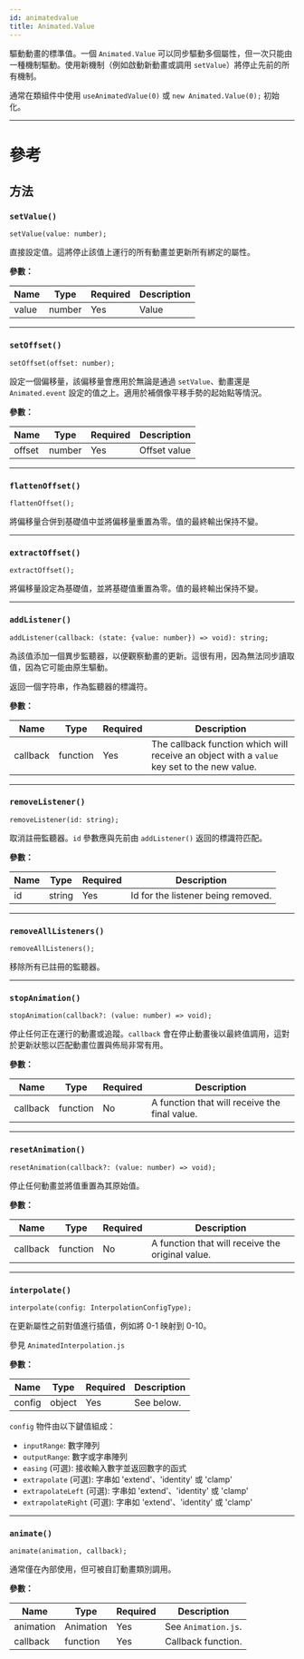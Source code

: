 ```yaml
---
id: animatedvalue
title: Animated.Value
---
```


驅動動畫的標準值。一個 `Animated.Value` 可以同步驅動多個屬性，但一次只能由一種機制驅動。使用新機制（例如啟動新動畫或調用 `setValue`）將停止先前的所有機制。

通常在類組件中使用 `useAnimatedValue(0)` 或 `new Animated.Value(0);` 初始化。

---

# 參考

## 方法

### `setValue()`

```tsx
setValue(value: number);
```

直接設定值。這將停止該值上運行的所有動畫並更新所有綁定的屬性。

**參數：**

| Name  | Type   | Required | Description |
| ----- | ------ | -------- | ----------- |
| value | number | Yes      | Value       |

---

### `setOffset()`

```tsx
setOffset(offset: number);
```

設定一個偏移量，該偏移量會應用於無論是通過 `setValue`、動畫還是 `Animated.event` 設定的值之上。適用於補償像平移手勢的起始點等情況。

**參數：**

| Name   | Type   | Required | Description  |
| ------ | ------ | -------- | ------------ |
| offset | number | Yes      | Offset value |

---

### `flattenOffset()`

```tsx
flattenOffset();
```

將偏移量合併到基礎值中並將偏移量重置為零。值的最終輸出保持不變。

---

### `extractOffset()`

```tsx
extractOffset();
```

將偏移量設定為基礎值，並將基礎值重置為零。值的最終輸出保持不變。

---

### `addListener()`

```tsx
addListener(callback: (state: {value: number}) => void): string;
```

為該值添加一個異步監聽器，以便觀察動畫的更新。這很有用，因為無法同步讀取值，因為它可能由原生驅動。

返回一個字符串，作為監聽器的標識符。

**參數：**

| Name     | Type     | Required | Description                                                                                 |
| -------- | -------- | -------- | ------------------------------------------------------------------------------------------- |
| callback | function | Yes      | The callback function which will receive an object with a `value` key set to the new value. |

---

### `removeListener()`

```tsx
removeListener(id: string);
```

取消註冊監聽器。`id` 參數應與先前由 `addListener()` 返回的標識符匹配。

**參數：**

| Name | Type   | Required | Description                        |
| ---- | ------ | -------- | ---------------------------------- |
| id   | string | Yes      | Id for the listener being removed. |

---

### `removeAllListeners()`

```tsx
removeAllListeners();
```

移除所有已註冊的監聽器。

---

### `stopAnimation()`

```tsx
stopAnimation(callback?: (value: number) => void);
```

停止任何正在運行的動畫或追蹤。`callback` 會在停止動畫後以最終值調用，這對於更新狀態以匹配動畫位置與佈局非常有用。

**參數：**

| Name     | Type     | Required | Description                                   |
| -------- | -------- | -------- | --------------------------------------------- |
| callback | function | No       | A function that will receive the final value. |

---

### `resetAnimation()`

```tsx
resetAnimation(callback?: (value: number) => void);
```

停止任何動畫並將值重置為其原始值。

**參數：**

| Name     | Type     | Required | Description                                      |
| -------- | -------- | -------- | ------------------------------------------------ |
| callback | function | No       | A function that will receive the original value. |

---

### `interpolate()`

```tsx
interpolate(config: InterpolationConfigType);
```

在更新屬性之前對值進行插值，例如將 0-1 映射到 0-10。

參見 `AnimatedInterpolation.js`

**參數：**

| Name   | Type   | Required | Description |
| ------ | ------ | -------- | ----------- |
| config | object | Yes      | See below.  |

`config` 物件由以下鍵值組成：

- `inputRange`: 數字陣列
- `outputRange`: 數字或字串陣列  
- `easing` (可選): 接收輸入數字並返回數字的函式  
- `extrapolate` (可選): 字串如 'extend'、'identity' 或 'clamp'  
- `extrapolateLeft` (可選): 字串如 'extend'、'identity' 或 'clamp'  
- `extrapolateRight` (可選): 字串如 'extend'、'identity' 或 'clamp'

---

### `animate()`

```tsx
animate(animation, callback);
```

通常僅在內部使用，但可被自訂動畫類別調用。

**參數：**

| Name      | Type      | Required | Description         |
| --------- | --------- | -------- | ------------------- |
| animation | Animation | Yes      | See `Animation.js`. |
| callback  | function  | Yes      | Callback function.  |